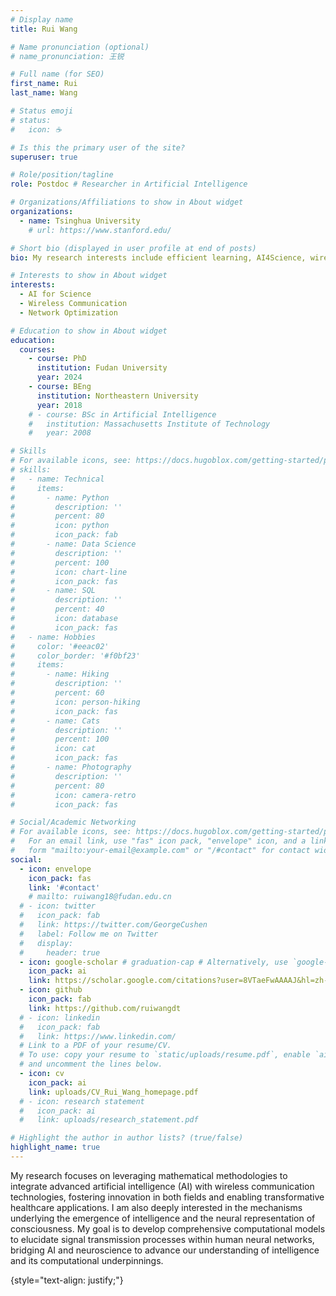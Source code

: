 ```yaml
---
# Display name
title: Rui Wang

# Name pronunciation (optional)
# name_pronunciation: 王锐

# Full name (for SEO)
first_name: Rui
last_name: Wang

# Status emoji
# status:
#   icon: ☕️

# Is this the primary user of the site?
superuser: true

# Role/position/tagline
role: Postdoc # Researcher in Artificial Intelligence

# Organizations/Affiliations to show in About widget
organizations:
  - name: Tsinghua University
    # url: https://www.stanford.edu/

# Short bio (displayed in user profile at end of posts)
bio: My research interests include efficient learning, AI4Science, wireless communication.

# Interests to show in About widget
interests:
  - AI for Science
  - Wireless Communication
  - Network Optimization

# Education to show in About widget
education:
  courses:
    - course: PhD
      institution: Fudan University
      year: 2024
    - course: BEng
      institution: Northeastern University
      year: 2018
    # - course: BSc in Artificial Intelligence
    #   institution: Massachusetts Institute of Technology
    #   year: 2008

# Skills
# For available icons, see: https://docs.hugoblox.com/getting-started/page-builder/#icons
# skills:
#   - name: Technical
#     items:
#       - name: Python
#         description: ''
#         percent: 80
#         icon: python
#         icon_pack: fab
#       - name: Data Science
#         description: ''
#         percent: 100
#         icon: chart-line
#         icon_pack: fas
#       - name: SQL
#         description: ''
#         percent: 40
#         icon: database
#         icon_pack: fas
#   - name: Hobbies
#     color: '#eeac02'
#     color_border: '#f0bf23'
#     items:
#       - name: Hiking
#         description: ''
#         percent: 60
#         icon: person-hiking
#         icon_pack: fas
#       - name: Cats
#         description: ''
#         percent: 100
#         icon: cat
#         icon_pack: fas
#       - name: Photography
#         description: ''
#         percent: 80
#         icon: camera-retro
#         icon_pack: fas

# Social/Academic Networking
# For available icons, see: https://docs.hugoblox.com/getting-started/page-builder/#icons
#   For an email link, use "fas" icon pack, "envelope" icon, and a link in the
#   form "mailto:your-email@example.com" or "/#contact" for contact widget.
social:
  - icon: envelope
    icon_pack: fas
    link: '#contact'
    # mailto: ruiwang18@fudan.edu.cn
  # - icon: twitter
  #   icon_pack: fab
  #   link: https://twitter.com/GeorgeCushen
  #   label: Follow me on Twitter
  #   display:
  #     header: true
  - icon: google-scholar # graduation-cap # Alternatively, use `google-scholar` icon from `ai` icon pack
    icon_pack: ai
    link: https://scholar.google.com/citations?user=8VTaeFwAAAAJ&hl=zh-CN
  - icon: github
    icon_pack: fab
    link: https://github.com/ruiwangdt
  # - icon: linkedin
  #   icon_pack: fab
  #   link: https://www.linkedin.com/
  # Link to a PDF of your resume/CV.
  # To use: copy your resume to `static/uploads/resume.pdf`, enable `ai` icons in `params.yaml`,
  # and uncomment the lines below.
  - icon: cv
    icon_pack: ai
    link: uploads/CV_Rui_Wang_homepage.pdf
  # - icon: research statement
  #   icon_pack: ai
  #   link: uploads/research_statement.pdf

# Highlight the author in author lists? (true/false)
highlight_name: true
---
```


My research focuses on leveraging mathematical methodologies to integrate advanced artificial intelligence (AI) with wireless communication technologies, fostering innovation in both fields and enabling transformative healthcare applications. I am also deeply interested in the mechanisms underlying the emergence of intelligence and the neural representation of consciousness. My goal is to develop comprehensive computational models to elucidate signal transmission processes within human neural networks, bridging AI and neuroscience to advance our understanding of intelligence and its computational underpinnings.

{style="text-align: justify;"}
